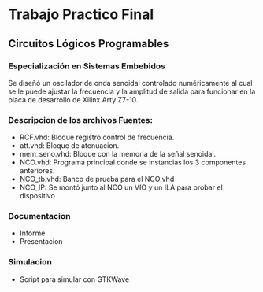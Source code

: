 # Trabajo Practico Final
## Circuitos Lógicos Programables
### Especialización en Sistemas Embebidos

Se diseñó un oscilador de onda senoidal controlado numéricamente al cual se le puede ajustar la frecuencia y la amplitud de salida para funcionar en la placa de desarrollo de Xilinx Arty Z7-10.

 ### Descripcion de los archivos Fuentes:

 - RCF.vhd: Bloque registro control de frecuencia.
 - att.vhd: Bloque de atenuacion.
 - mem_seno.vhd: Bloque con la memoria de la señal senoidal.
 - NCO.vhd: Programa principal donde se instancias los 3 componentes anteriores.
 - NCO_tb.vhd: Banco de prueba para el NCO.vhd
 - NCO_IP: Se montó junto al NCO un VIO y un ILA para probar el dispositivo

 ### Documentacion

 - Informe
 - Presentacion

 ### Simulacion

 - Script para simular con GTKWave